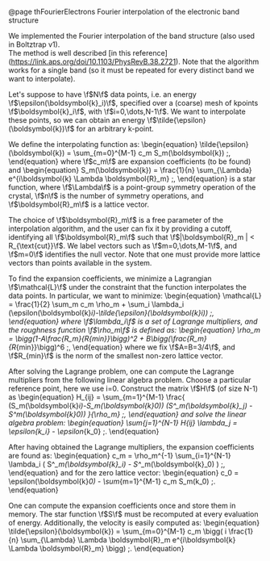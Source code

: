 @page thFourierElectrons Fourier interpolation of the electronic band structure

We implemented the Fourier interpolation of the band structure (also used in Boltztrap v1).  
The method is well described [in this reference] (https://link.aps.org/doi/10.1103/PhysRevB.38.2721).
Note that the algorithm works for a single band (so it must be repeated for every distinct band we want to interpolate).

Let's suppose to have \f$N\f$ data points, i.e. an energy \f$\epsilon(\boldsymbol{k}_i)\f$, specified over a (coarse) mesh of kpoints \f$\boldsymbol{k}_i\f$, with \f$i=0,\dots,N-1\f$.
We want to interpolate these points, so we can obtain an energy \f$\tilde{\epsilon}(\boldsymbol{k})\f$ for an arbitrary k-point.

We define the interpolating function as:
\begin{equation}
\tilde{\epsilon}(\boldsymbol{k}) = \sum_{m=0}^{M-1} c_m S_m(\boldsymbol{k}) \;,
\end{equation}
where \f$c_m\f$ are expansion coefficients (to be found) and
\begin{equation}
S_m(\boldsymbol{k}) = \frac{1}{n} \sum_{\Lambda} e^{i\boldsymbol{k} \Lambda \boldsymbol{R}_m} \;,
\end{equation}
is a star function, where \f$\Lambda\f$ is a point-group symmetry operation of the crystal, \f$n\f$ is the number of symmetry operations, and \f$\boldsymbol{R}_m\f$ is a lattice vector.

The choice of \f$\boldsymbol{R}_m\f$ is a free parameter of the interpolation algorithm, and the user can fix it by providing a cutoff, identifying all \f$\boldsymbol{R}_m\f$ such that \f$|\boldsymbol{R}_m | < R_{\text{cut}}\f$.
We label vectors such as \f$m=0,\dots,M-1\f$, and \f$m=0\f$ identifies the null vector.
Note that one must provide more lattice vectors than points available in the system.

To find the expansion coefficients, we minimize a Lagrangian \f$\mathcal{L}\f$ under the constraint that the function interpolates the data points.
In particular, we want to minimize:
\begin{equation}
\mathcal{L} = \frac{1}{2} \sum_m c_m \rho_m + \sum_i \lambda_i (\epsilon(\boldsymbol{k}_i)-\tilde{\epsilon}(\boldsymbol{k}_i)) \;,
\end{equation}
where \f$\lambda_i\f$ is a set of Lagrange multipliers, and the roughness function \f$\rho_m\f$ is defined as:
\begin{equation}
\rho_m = \bigg(1-A\frac{R_m}{R_{min}}\bigg)^2 + B\bigg(\frac{R_m}{R_{min}}\bigg)^6  \;,
\end{equation}
where we fix \f$A=B=3/4\f$, and \f$R_{min}\f$ is the norm of the smallest non-zero lattice vector.

After solving the Lagrange problem, one can compute the Lagrange multipliers from the following linear algebra problem.
Choose a particular reference point, here we use i=0.
Construct the matrix \f$H\f$ (of size N-1) as
\begin{equation}
H_{ij} = \sum_{m=1}^{M-1} \frac{ (S_m(\boldsymbol{k}_i)-S_m(\boldsymbol{k}_0)) (S^*_m(\boldsymbol{k}_j) - S^*_m(\boldsymbol{k}_0)) }{\rho_m} \;,
\end{equation}
and solve the linear algebra problem:
\begin{equation}
\sum_{j=1}^{N-1} H_{ij} \lambda_j = \epsilon_{k_i} - \epsilon_{k_0} \;.
\end{equation}

After having obtained the Lagrange multipliers, the expansion coefficients are found as:
\begin{equation}
c_m = \rho_m^{-1} \sum_{i=1}^{N-1} \lambda_i ( S^*_m(\boldsymbol{k}_i) - S^*_m(\boldsymbol{k}_0) ) \;,
\end{equation}
and for the zero lattice vector:
\begin{equation}
c_0 = \epsilon(\boldsymbol{k}_0) - \sum_{m=1}^{M-1} c_m S_m(k_0) \;.
\end{equation}

One can compute the expansion coefficients once and store them in memory.
The star function \f$S\f$ must be recomputed at every evaluation of energy.
Additionally, the velocity is easily computed as:
\begin{equation}
\tilde{\epsilon}(\boldsymbol{k}) = \sum_{m=0}^{M-1} c_m \bigg( i \frac{1}{n} \sum_{\Lambda}  \Lambda \boldsymbol{R}_m e^{i\boldsymbol{k} \Lambda \boldsymbol{R}_m} \bigg) \;.
\end{equation}


